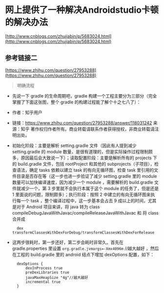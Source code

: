 # 网上提供了一种解决Androidstudio卡顿的解决办法 #

[http://www.cnblogs.com/zhujiabin/p/5683024.html](http://www.cnblogs.com/zhujiabin/p/5683024.html)

## 参考链接二 ##

[https://www.zhihu.com/question/27953288](https://www.zhihu.com/question/27953288)


> 明确流程

* 先说一下 gradle 的生命周期吧，gradle 构建一个工程主要分为三部分（完全掌握了下面这张图，整个 gradle 的构建过程能了解个十之七八了）：
* 作者：知乎用户
* 链接：https://www.zhihu.com/question/27953288/answer/118031242
来源：知乎
著作权归作者所有。商业转载请联系作者获得授权，非商业转载请注明出处。

* 初始化阶段：主要是解析 setting.gradle 文件（因此有人提到减少 setting.gradle 的 module 数量，是很有道理的，但是实际操作过程限制颇多，原因最后会大致说一下）；读取配置阶段：主要是解析所有的 projects 下的 build.gradle 文件，包括 rootProject 和其他的 subprojects（子项目），检查语法，确定 tasks 依赖以建立 task 的有向无循环图，检查 task 里引用的文件目录是否存在等（这一步也进一步验证了减少 setting.gradle 里的 module 数量可以加快编译速度，因为减少一个 module ，需要解析的 build.gradle 文件就减少一个，第 3 步里就不会执行本属于这个 module 的任务了，但是还是 1 里面说的问题，限制颇多）；执行阶段：按照 2 中建立的有向无循环图来执行每一个 task ，整个编译过程中，这一步基本会占去 9 成以上的时间，尤其是对于 Android 项目来讲，将 java 转为 class compileDebugJavaWithJavac/compileReleaseJavaWithJavac
和 将 class 合并成 

		dex transformClassesWithDexForDebug/transformClassesWithDexForRelease

* 这两步很耗时，第一步还好，第二步会耗时非常久。首先在 gradle.properties 里设置 `org.gradle.jvmargs=-Xmx4096m` //越大越好
，然后在工程的 build.gradle 里的 android 结点下增加 dexOptions 配置，如下：
	
		dexOptions {
		    dexInProcess true
		    preDexLibraries true
		    javaMaxHeapSize "4g"//越大越好
		    incremental true
		}